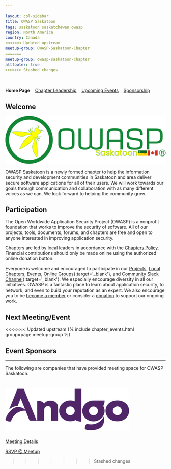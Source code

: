 ```yaml
---

layout: col-sidebar
title: OWASP Saskatoon
tags: saskatoon saskatchewan owasp
region: North America
country: Canada
<<<<<<< Updated upstream
meetup-group: OWASP-Saskatoon-Chapter
=======
meetup-group: owasp-saskatoon-chapter
altfooter: true
>>>>>>> Stashed changes

---
```


<!-- rebuild -->
<strong>Home Page</strong>
&nbsp;&nbsp;&nbsp;[Chapter Leadership](leadership.md)
&nbsp;&nbsp;&nbsp;[Upcoming Events](events.md)
&nbsp;&nbsp;&nbsp;[Sponsorship](sponsorship.md)

## Welcome

![logo](/assets/images/flags_bottom.png)

OWASP Saskatoon is a newly formed chapter to help the information security and development communities in Saskatoon and area deliver secure software applications for all of their users. We will work towards our goals through communication and collaboration with as many different voices as we can. We look forward to helping the community grow.

## Participation
The Open Worldwide Application Security Project (OWASP) is a nonprofit foundation that works to improve the security of software. All of our projects, tools, documents, forums, and chapters are free and open to anyone interested in improving application security. 

Chapters are led by local leaders in accordance with the [Chapters Policy](/www-policy/operational/chapters). Financial contributions should only be made online using the authorized online donation button. 

Everyone is welcome and encouraged to participate in our [Projects](/projects/), [Local Chapters](/chapters/), [Events](/events/), [Online Groups](https://groups.google.com/a/owasp.com/){:target='_blank'}, and [Community Slack Channel](https://owasp.slack.com/){:target='_blank'}. We especially encourage diversity in all our initiatives. OWASP is a fantastic place to learn about application security, to network, and even to build your reputation as an expert. We also encourage you to be [become a member](/membership/) or consider a [donation](/donate/) to support our ongoing work.

Next Meeting/Event <!-- You should keep this section as it will populate your meetup events -->
---------------------
<<<<<<< Updated upstream
{% include chapter_events.html group=page.meetup-group %}

## Event Sponsors
---------------------
The following are companies that have provided meeting space for OWASP Saskatoon.

[![Andgo Systems Logo](./assets/images/andgo.webp)](https://www.andgosystems.com)
=======

[Meeting Details](events.md) 


[RSVP @ Meetup](https://www.meetup.com/owasp-saskatoon-chapter/)
>>>>>>> Stashed changes
